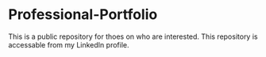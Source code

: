 # Professional-Portfolio
This is a public repository for thoes on who are interested. This repository is accessable from my LinkedIn profile.
